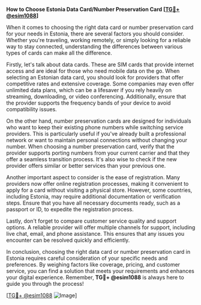 **How to Choose Estonia Data Card/Number Preservation Card [[TG💪+ @esim1088](https://t.me/s/esim1088)]**

When it comes to choosing the right data card or number preservation card for your needs in Estonia, there are several factors you should consider. Whether you're traveling, working remotely, or simply looking for a reliable way to stay connected, understanding the differences between various types of cards can make all the difference.

Firstly, let's talk about data cards. These are SIM cards that provide internet access and are ideal for those who need mobile data on the go. When selecting an Estonian data card, you should look for providers that offer competitive rates and extensive coverage. Some companies may even offer unlimited data plans, which can be a lifesaver if you rely heavily on streaming, downloading, or video conferencing. Additionally, ensure that the provider supports the frequency bands of your device to avoid compatibility issues.

On the other hand, number preservation cards are designed for individuals who want to keep their existing phone numbers while switching service providers. This is particularly useful if you've already built a professional network or want to maintain personal connections without changing your number. When choosing a number preservation card, verify that the provider supports porting numbers from your current carrier and that they offer a seamless transition process. It's also wise to check if the new provider offers similar or better services than your previous one.

Another important aspect to consider is the ease of registration. Many providers now offer online registration processes, making it convenient to apply for a card without visiting a physical store. However, some countries, including Estonia, may require additional documentation or verification steps. Ensure that you have all necessary documents ready, such as a passport or ID, to expedite the registration process.

Lastly, don't forget to compare customer service quality and support options. A reliable provider will offer multiple channels for support, including live chat, email, and phone assistance. This ensures that any issues you encounter can be resolved quickly and efficiently.

In conclusion, choosing the right data card or number preservation card in Estonia requires careful consideration of your specific needs and preferences. By weighing factors like coverage, pricing, and customer service, you can find a solution that meets your requirements and enhances your digital experience. Remember, **TG💪+ @esim1088** is always here to guide you through the process!

[[TG💪+ @esim1088](https://t.me/s/esim1088) ![Image](https://i.postimg.cc/Y0z9fWf4/image.png)]